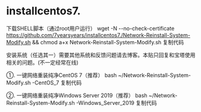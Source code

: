 # installcentos7.
下载SHELL脚本（通过root用户运行） wget -N --no-check-certificate https://github.com/7yearsyears/installcentos7./Network-Reinstall-System-Modify.sh && chmod a+x Network-Reinstall-System-Modify.sh 复制代码

安装系统（任选其一）需要其他系统和反馈问题请去博客。本贴只回复和宝塔使用相关的问题。(不一定经常在线)

①. 一键网络重装纯净CentOS 7（推荐） bash ~/Network-Reinstall-System-Modify.sh -CentOS_7 复制代码

②. 一键网络重装纯净Windows Server 2019（推荐） bash ~/Network-Reinstall-System-Modify.sh -Windows_Server_2019 复制代码
